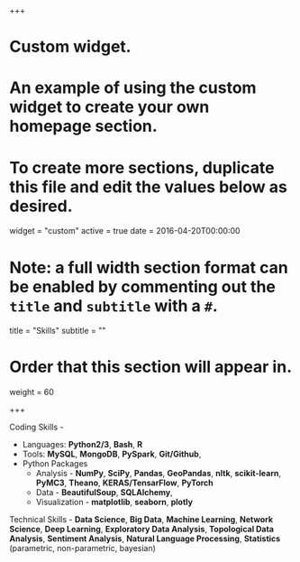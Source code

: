 +++
# Custom widget.
# An example of using the custom widget to create your own homepage section.
# To create more sections, duplicate this file and edit the values below as desired.
widget = "custom"
active = true
date = 2016-04-20T00:00:00

# Note: a full width section format can be enabled by commenting out the `title` and `subtitle` with a `#`.
title = "Skills"
subtitle = ""

# Order that this section will appear in.
weight = 60
	
+++

Coding Skills - 

* Languages: **Python2/3**, **Bash**, **R**
* Tools: **MySQL**, **MongoDB**, **PySpark**, **Git/Github**,
* Python Packages 
	* Analysis - **NumPy**, **SciPy**, **Pandas**, **GeoPandas**, **nltk**, **scikit-learn**, **PyMC3**, **Theano**, **KERAS/TensarFlow**, **PyTorch**
	* Data - **BeautifulSoup**, **SQLAlchemy**, 
	* Visualization - **matplotlib**, **seaborn**, **plotly**

Technical Skills - **Data Science**, **Big Data**, **Machine Learning**, **Network Science**, **Deep Learning**, **Exploratory Data Analysis**, **Topological Data Analysis**, **Sentiment Analysis**, **Natural Language Processing**, **Statistics** (parametric, non-parametric, bayesian)
